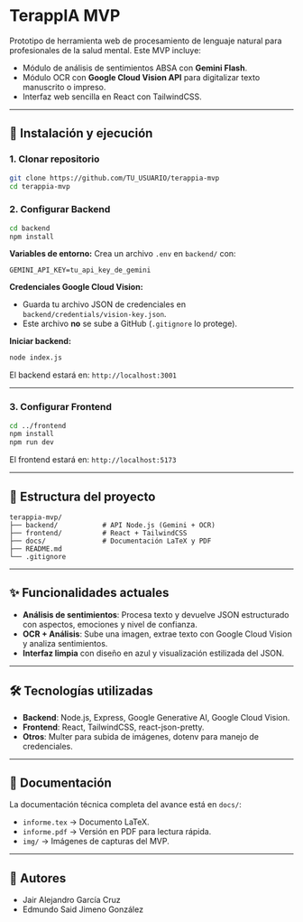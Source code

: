 # TerappIA MVP

Prototipo de herramienta web de procesamiento de lenguaje natural para profesionales de la salud mental.
Este MVP incluye:

* Módulo de análisis de sentimientos ABSA con **Gemini Flash**.
* Módulo OCR con **Google Cloud Vision API** para digitalizar texto manuscrito o impreso.
* Interfaz web sencilla en React con TailwindCSS.

---

## 🚀 Instalación y ejecución

### 1. Clonar repositorio

```bash
git clone https://github.com/TU_USUARIO/terappia-mvp
cd terappia-mvp
```

### 2. Configurar Backend

```bash
cd backend
npm install
```

**Variables de entorno:**
Crea un archivo `.env` en `backend/` con:

```
GEMINI_API_KEY=tu_api_key_de_gemini
```

**Credenciales Google Cloud Vision:**

* Guarda tu archivo JSON de credenciales en `backend/credentials/vision-key.json`.
* Este archivo **no** se sube a GitHub (`.gitignore` lo protege).

**Iniciar backend:**

```bash
node index.js
```

El backend estará en: `http://localhost:3001`

---

### 3. Configurar Frontend

```bash
cd ../frontend
npm install
npm run dev
```

El frontend estará en: `http://localhost:5173`

---

## 📂 Estructura del proyecto

```
terappia-mvp/
├── backend/           # API Node.js (Gemini + OCR)
├── frontend/          # React + TailwindCSS
├── docs/              # Documentación LaTeX y PDF
├── README.md
└── .gitignore
```

---

## ✨ Funcionalidades actuales

* **Análisis de sentimientos**: Procesa texto y devuelve JSON estructurado con aspectos, emociones y nivel de confianza.
* **OCR + Análisis**: Sube una imagen, extrae texto con Google Cloud Vision y analiza sentimientos.
* **Interfaz limpia** con diseño en azul y visualización estilizada del JSON.

---

## 🛠 Tecnologías utilizadas

* **Backend**: Node.js, Express, Google Generative AI, Google Cloud Vision.
* **Frontend**: React, TailwindCSS, react-json-pretty.
* **Otros**: Multer para subida de imágenes, dotenv para manejo de credenciales.

---

## 📄 Documentación

La documentación técnica completa del avance está en `docs/`:

* `informe.tex` → Documento LaTeX.
* `informe.pdf` → Versión en PDF para lectura rápida.
* `img/` → Imágenes de capturas del MVP.

---

## 👥 Autores

* Jair Alejandro García Cruz
* Edmundo Said Jimeno González
